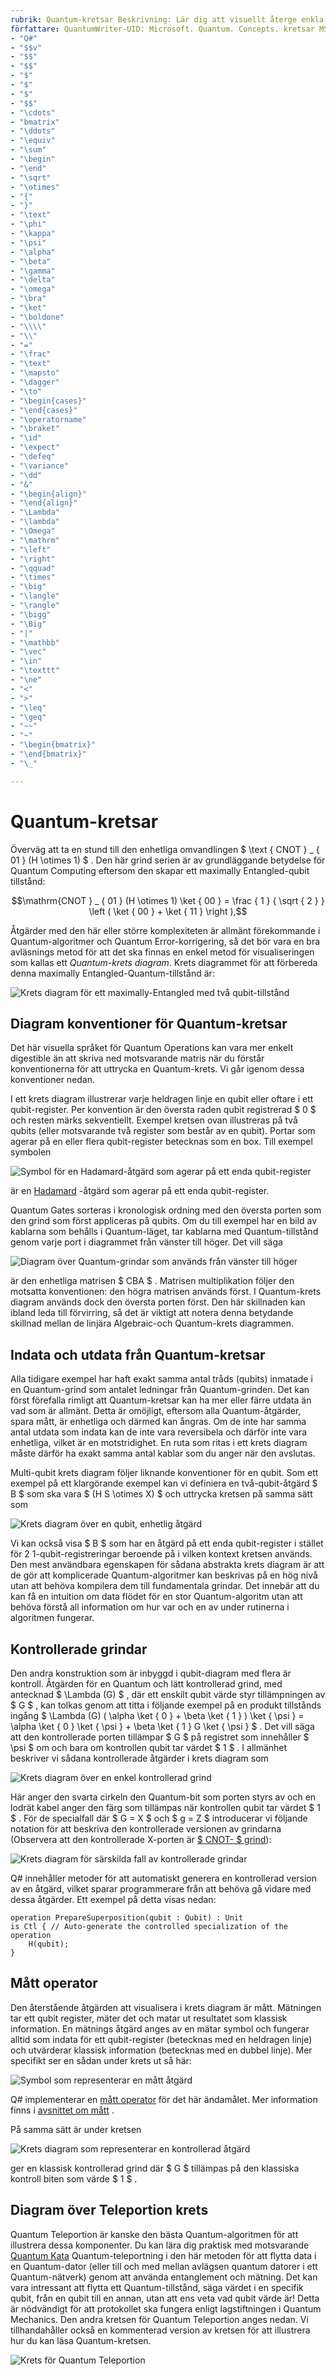 ```yaml
---
rubrik: Quantum-kretsar Beskrivning: Lär dig att visuellt återge enkla och komplexa Quantum-åtgärder med Quantum-krets diagram.
författare: QuantumWriter-UID: Microsoft. Quantum. Concepts. kretsar MS. author: v-benbra MS. Date: 12/11/2017 MS. topic: artikel nr-Loc:
- "Q#"
- "$$v"
- "$$"
- "$$"
- "$"
- "$"
- "$"
- "$$"
- "\cdots"
- "bmatrix"
- "\ddots"
- "\equiv"
- "\sum"
- "\begin"
- "\end"
- "\sqrt"
- "\otimes"
- "{"
- "}"
- "\text"
- "\phi"
- "\kappa"
- "\psi"
- "\alpha"
- "\beta"
- "\gamma"
- "\delta"
- "\omega"
- "\bra"
- "\ket"
- "\boldone"
- "\\\\"
- "\\"
- "="
- "\frac"
- "\text"
- "\mapsto"
- "\dagger"
- "\to"
- "\begin{cases}"
- "\end{cases}"
- "\operatorname"
- "\braket"
- "\id"
- "\expect"
- "\defeq"
- "\variance"
- "\dd"
- "&"
- "\begin{align}"
- "\end{align}"
- "\Lambda"
- "\lambda"
- "\Omega"
- "\mathrm"
- "\left"
- "\right"
- "\qquad"
- "\times"
- "\big"
- "\langle"
- "\rangle"
- "\bigg"
- "\Big"
- "|"
- "\mathbb"
- "\vec"
- "\in"
- "\texttt"
- "\ne"
- "<"
- ">"
- "\leq"
- "\geq"
- "~~"
- "~"
- "\begin{bmatrix}"
- "\end{bmatrix}"
- "\_"

---
```


# <a name="quantum-circuits"></a>Quantum-kretsar
Överväg att ta en stund till den enhetliga omvandlingen $ \text { CNOT } _ { 01 } (H \otimes 1) $ .
Den här grind serien är av grundläggande betydelse för Quantum Computing eftersom den skapar ett maximally Entangled-qubit tillstånd:

$$\mathrm{CNOT } _ { 01 } (H \otimes 1) \ket { 00 } = \frac { 1 } { \sqrt { 2 } } \left ( \ket { 00 }  +  \ket { 11 } \right ),$$

Åtgärder med den här eller större komplexiteten är allmänt förekommande i Quantum-algoritmer och Quantum Error-korrigering, så det bör vara en bra avläsnings metod för att det ska finnas en enkel metod för visualiseringen som kallas ett *Quantum-krets diagram*.
Krets diagrammet för att förbereda denna maximally Entangled-Quantum-tillstånd är:

<!--- ![](.\media\1.svg) --->
<!--Kan inte hitta något sätt att enkelt centrera detta... troligen ett tillägg som krävs:-->
![Krets diagram för ett maximally-Entangled med två qubit-tillstånd](~/media/1.svg)

## <a name="quantum-circuit-diagram-conventions"></a>Diagram konventioner för Quantum-kretsar
Det här visuella språket för Quantum Operations kan vara mer enkelt digestible än att skriva ned motsvarande matris när du förstår konventionerna för att uttrycka en Quantum-krets.
Vi går igenom dessa konventioner nedan.

I ett krets diagram illustrerar varje heldragen linje en qubit eller oftare i ett qubit-register.
Per konvention är den översta raden qubit registrerad $ 0 $ och resten märks sekventiellt. Exempel kretsen ovan illustreras på två qubits (eller motsvarande två register som består av en qubit).
Portar som agerar på en eller flera qubit-register betecknas som en box.
Till exempel symbolen

<!--- ![](.\media\2.svg) --->
<!--Kan inte hitta något sätt att enkelt centrera detta... troligen ett tillägg som krävs:-->
![Symbol för en Hadamard-åtgärd som agerar på ett enda qubit-register](~/media/2.svg)

är en [Hadamard](xref:microsoft.quantum.intrinsic.h) -åtgärd som agerar på ett enda qubit-register.

Quantum Gates sorteras i kronologisk ordning med den översta porten som den grind som först appliceras på qubits.
Om du till exempel har en bild av kablarna som behålls i Quantum-läget, tar kablarna med Quantum-tillstånd genom varje port i diagrammet från vänster till höger.
Det vill säga 

<!--- ![](.\media\3.svg) --->
<!--Kan inte hitta något sätt att enkelt centrera detta... troligen ett tillägg som krävs:-->
![Diagram över Quantum-grindar som används från vänster till höger](~/media/3.svg)

är den enhetliga matrisen $ CBA $ .
Matrisen multiplikation följer den motsatta konventionen: den högra matrisen används först. I Quantum-krets diagram används dock den översta porten först.
Den här skillnaden kan ibland leda till förvirring, så det är viktigt att notera denna betydande skillnad mellan de linjära Algebraic-och Quantum-krets diagrammen.

## <a name="inputs-and-outputs-of-quantum-circuits"></a>Indata och utdata från Quantum-kretsar
Alla tidigare exempel har haft exakt samma antal tråds (qubits) inmatade i en Quantum-grind som antalet ledningar från Quantum-grinden.
Det kan först förefalla rimligt att Quantum-kretsar kan ha mer eller färre utdata än vad som är allmänt.
Detta är omöjligt, eftersom alla Quantum-åtgärder, spara mått, är enhetliga och därmed kan ångras.
Om de inte har samma antal utdata som indata kan de inte vara reversibela och därför inte vara enhetliga, vilket är en motstridighet.
En ruta som ritas i ett krets diagram måste därför ha exakt samma antal kablar som du anger när den avslutas.

Multi-qubit krets diagram följer liknande konventioner för en qubit.
Som ett exempel på ett klargörande exempel kan vi definiera en två-qubit-åtgärd $ B $ som ska vara $ (H S \otimes X) $ och uttrycka kretsen på samma sätt som

<!--- ![](.\media\4.svg) --->
<!--Kan inte hitta något sätt att enkelt centrera detta... troligen ett tillägg som krävs:-->
![Krets diagram över en qubit, enhetlig åtgärd](~/media/4.svg)

Vi kan också visa $ B $ som har en åtgärd på ett enda qubit-register i stället för 2 1-qubit-registreringar beroende på i vilken kontext kretsen används. Den mest användbara egenskapen för sådana abstrakta krets diagram är att de gör att komplicerade Quantum-algoritmer kan beskrivas på en hög nivå utan att behöva kompilera dem till fundamentala grindar.
Det innebär att du kan få en intuition om data flödet för en stor Quantum-algoritm utan att behöva förstå all information om hur var och en av under rutinerna i algoritmen fungerar.

## <a name="controlled-gates"></a>Kontrollerade grindar
Den andra konstruktion som är inbyggd i qubit-diagram med flera är kontroll.
Åtgärden för en Quantum och lätt kontrollerad grind, med antecknad $ \Lambda (G) $ , där ett enskilt qubit värde styr tillämpningen av $ G $ , kan tolkas genom att titta i följande exempel på en produkt tillstånds ingång $ \Lambda (G) ( \alpha \ket { 0 }  +  \beta \ket { 1 } ) \ket { \psi } = \alpha \ket { 0 } \ket { \psi }  +  \beta \ket { 1 } G \ket { \psi } $ . Det vill säga att den kontrollerade porten tillämpar $ G $ på registret som innehåller $ \psi $ om och bara om kontrollen qubit tar värdet $ 1 $ .
I allmänhet beskriver vi sådana kontrollerade åtgärder i krets diagram som

<!--- ![](.\media\5.svg) --->
<!--Kan inte hitta något sätt att enkelt centrera detta... troligen ett tillägg som krävs:-->
![Krets diagram över en enkel kontrollerad grind](~/media/5.svg)

Här anger den svarta cirkeln den Quantum-bit som porten styrs av och en lodrät kabel anger den färg som tillämpas när kontrollen qubit tar värdet $ 1 $ .
För de specialfall där $ G = X $ och $ g = Z $ introducerar vi följande notation för att beskriva den kontrollerade versionen av grindarna (Observera att den kontrollerade X-porten är [ $ CNOT- $ grind](xref:microsoft.quantum.intrinsic.cnot)):

<!--- ![](.\media\6.svg) --->
<!--Kan inte hitta något sätt att enkelt centrera detta... troligen ett tillägg som krävs:-->
![Krets diagram för särskilda fall av kontrollerade grindar](~/media/6.svg)

Q# innehåller metoder för att automatiskt generera en kontrollerad version av en åtgärd, vilket sparar programmerare från att behöva gå vidare med dessa åtgärder. Ett exempel på detta visas nedan:

```qsharp
operation PrepareSuperposition(qubit : Qubit) : Unit
is Ctl { // Auto-generate the controlled specialization of the operation
    H(qubit);
}
```

## <a name="measurement-operator"></a>Mått operator
Den återstående åtgärden att visualisera i krets diagram är mått.
Mätningen tar ett qubit register, mäter det och matar ut resultatet som klassisk information.
En mätnings åtgärd anges av en mätar symbol och fungerar alltid som indata för ett qubit-register (betecknas med en heldragen linje) och utvärderar klassisk information (betecknas med en dubbel linje).
Mer specifikt ser en sådan under krets ut så här:

<!--- ![](.\media\7.svg) ---->
<!--Kan inte hitta något sätt att enkelt centrera detta... troligen ett tillägg som krävs:-->
![Symbol som representerar en mått åtgärd](~/media/7.svg)

Q# implementerar en [mått operator](xref:microsoft.quantum.intrinsic.measure) för det här ändamålet.
Mer information finns i [avsnittet om mått](xref:microsoft.quantum.libraries.standard.prelude#measurements) .

På samma sätt är under kretsen

<!--- ![](.\media\8.svg) --->
<!--Kan inte hitta något sätt att enkelt centrera detta... troligen ett tillägg som krävs:-->
![Krets diagram som representerar en kontrollerad åtgärd](~/media/8.svg)

ger en klassisk kontrollerad grind där $ G $ tillämpas på den klassiska kontroll biten som värde $ 1 $ .

## <a name="teleportation-circuit-diagram"></a>Diagram över Teleportion krets
Quantum Teleportion är kanske den bästa Quantum-algoritmen för att illustrera dessa komponenter.
Du kan lära dig praktisk med motsvarande [Quantum Kata](xref:microsoft.quantum.overview.katas) Quantum-teleportning i den här metoden för att flytta data i en Quantum-dator (eller till och med mellan avlägsen quantum datorer i ett Quantum-nätverk) genom att använda entanglement och mätning.
Det kan vara intressant att flytta ett Quantum-tillstånd, säga värdet i en specifik qubit, från en qubit till en annan, utan att ens veta vad qubit värde är!
Detta är nödvändigt för att protokollet ska fungera enligt lagstiftningen i Quantum Mechanics.
Den andra kretsen för Quantum Teleportion anges nedan. Vi tillhandahåller också en kommenterad version av kretsen för att illustrera hur du kan läsa Quantum-kretsen.

<!--- ![](.\media\tp2.svg) { Bredd = 50%} --->
![Krets för Quantum Teleportion](~/media/tp2.svg)
